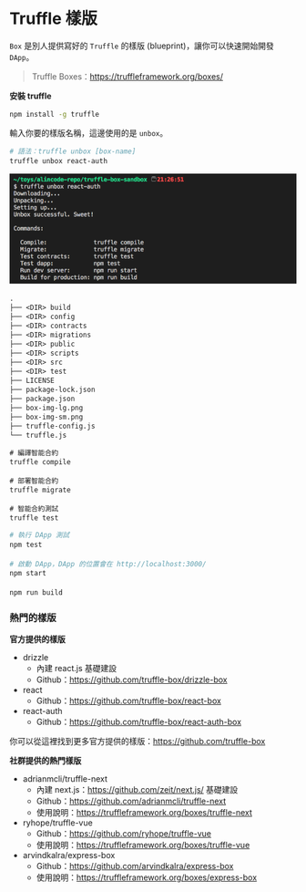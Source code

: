 # Truffle 樣版

`Box` 是別人提供寫好的 `Truffle` 的樣版 (blueprint)，讓你可以快速開始開發 `DApp`。

> Truffle Boxes：<https://truffleframework.org/boxes/>

**安裝 truffle**

```sh
npm install -g truffle
```

輸入你要的樣版名稱，這邊使用的是 `unbox`。

```sh
# 語法：truffle unbox [box-name]
truffle unbox react-auth
```

![](assets/truffle/unbox.png)

```
.
├── <DIR> build
├── <DIR> config
├── <DIR> contracts
├── <DIR> migrations
├── <DIR> public
├── <DIR> scripts
├── <DIR> src
├── <DIR> test
├── LICENSE
├── package-lock.json
├── package.json
├── box-img-lg.png
├── box-img-sm.png
├── truffle-config.js
└── truffle.js
```

```
# 編譯智能合約
truffle compile

# 部署智能合約
truffle migrate

# 智能合約測試
truffle test
```

```sh
# 執行 DApp 測試
npm test

# 啟動 DApp，DApp 的位置會在 http://localhost:3000/
npm start

npm run build
```

### 熱門的樣版

**官方提供的樣版**

* drizzle
  * 內建 react.js 基礎建設
  * Github：<https://github.com/truffle-box/drizzle-box>
* react
  * Github：<https://github.com/truffle-box/react-box>
* react-auth
  * Github：<https://github.com/truffle-box/react-auth-box>

你可以從這裡找到更多官方提供的樣版：<https://github.com/truffle-box>

<!-- * devcon4：<https://github.com/truffle-box/devcon4-box> -->

**社群提供的熱門樣版**

* adrianmcli/truffle-next
  * 內建 next.js：<https://github.com/zeit/next.js/> 基礎建設
  * Github：<https://github.com/adrianmcli/truffle-next>
  * 使用說明：<https://truffleframework.org/boxes/truffle-next>
* ryhope/truffle-vue
  * Github：<https://github.com/ryhope/truffle-vue>
  * 使用說明：<https://truffleframework.org/boxes/truffle-vue>
* arvindkalra/express-box
  * Github：<https://github.com/arvindkalra/express-box>
  * 使用說明：<https://truffleframework.org/boxes/express-box>
